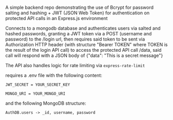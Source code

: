 A simple backend repo demonstrating the use of Bcrypt for password salting and hashing + JWT (JSON Web Token) for authentication on protected API calls in an Express.js environment

Connects to a mongodb database and authenticates users via salted and hashed passwords, granting a JWT token via a POST (username and password) to the /login url, then requires said token to be sent via Authorization HTTP header (with structure "Bearer TOKEN" where TOKEN is the result of the login API call) to access the protected API call /data, said call will respond with a JSON body of {"data": "This is a secret message"}

The API also handles logic for rate limiting via `express-rate-limit`

requires a .env file with the following content:

`JWT_SECRET = YOUR_SECRET_KEY`

`MONGO_URI = YOUR_MONGO_URI`

and the following MongoDB structure:

`AuthDB.users -> _id, username, password`

